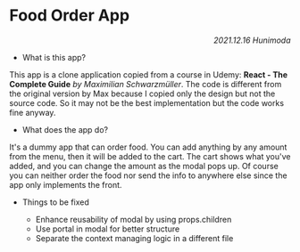 # Food Order App

_<div align="right">2021.12.16 Hunimoda</div>_

-   What is this app?

This app is a clone application copied from a course in Udemy: **React - The Complete Guide** _by Maximilian Schwarzmüller_. The code is different from the original version by Max because I copied only the design but not the source code. So it may not be the best implementation but the code works fine anyway.

-   What does the app do?

It's a dummy app that can order food. You can add anything by any amount from the menu, then it will be added to the cart. The cart shows what you've added, and you can change the amount as the modal pops up. Of course you can neither order the food nor send the info to anywhere else since the app only implements the front.

- Things to be fixed

  - Enhance reusability of modal by using props.children
  - Use portal in modal for better structure
  - Separate the context managing logic in a different file
